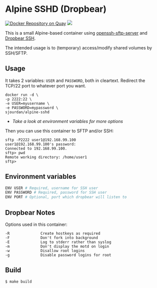 # Alpine SSHD (Dropbear)

[![Docker Repository on Quay](https://quay.io/repository/sjourdan/alpine-sshd/status "Docker Repository on Quay")](https://quay.io/repository/sjourdan/alpine-sshd)
[![](https://badge.imagelayers.io/sjourdan/alpine-sshd:latest.svg)](https://imagelayers.io/?images=sjourdan/alpine-sshd:latest 'Get your own badge on imagelayers.io')

This is a small Alpine-based container using [openssh-sftp-server](https://pkgs.alpinelinux.org/package/main/x86/openssh-sftp-server) and [Dropbear SSH](https://matt.ucc.asn.au/dropbear/dropbear.html).

The intended usage is to (temporary) access/modify shared volumes by SSH/SFTP.

## Usage

It takes 2 variables: `USER` and `PASSWORD`, both in cleartext. Redirect the TCP/22 port to whatever port you want.

    docker run -d \
    -p 2222:22 \
    -e USER=myusername \
    -e PASSWORD=mypassword \
    sjourdan/alpine-sshd

- _Take a look at environment variables for more options_

Then you can use this container to SFTP and/or SSH:

```
sftp -P2222 user1@192.168.99.100
user1@192.168.99.100's password:
Connected to 192.168.99.100.
sftp> pwd
Remote working directory: /home/user1
sftp>
```

## Environment variables

```bash
ENV USER # Required, username for SSH user
ENV PASSWORD # Required, password for SSH user
ENV PORT # Optional, port which dropbear will listen to
```

## Dropbear Notes

Options used in this container:

```
-R              Create hostkeys as required
-F              Don't fork into background
-E              Log to stderr rather than syslog
-m              Don't display the motd on login
-w              Disallow root logins
-g              Disable password logins for root
```

## Build

    $ make build

